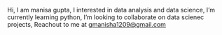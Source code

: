 Hi, I am manisa gupta,
I interested in data analysis and data science,
I’m currently learning python,
I’m looking to collaborate on data scienec projects,
Reachout to me at gmanisha1209@gmail.com

<!---
manisha1209/manisha1209 is a ✨ special ✨ repository because its `README.md` (this file) appears on your GitHub profile.
You can click the Preview link to take a look at your changes.
--->

